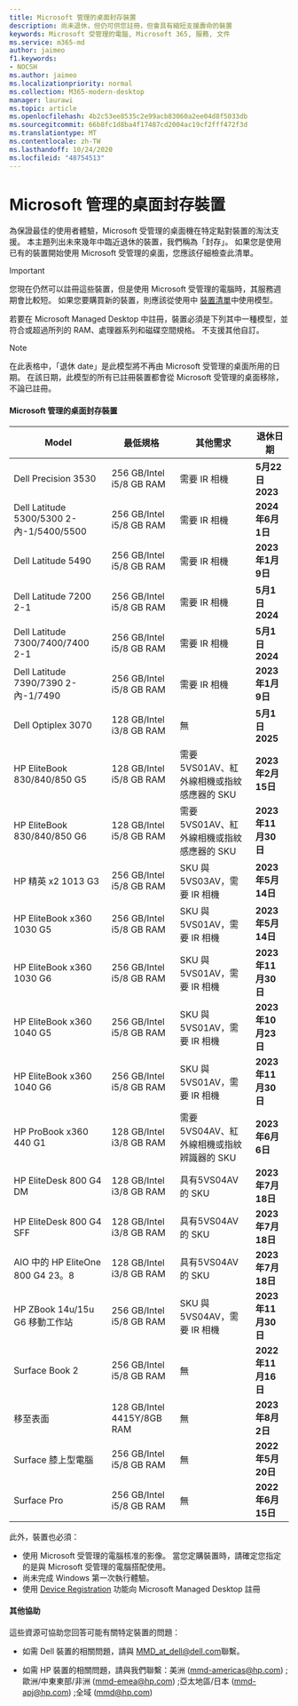 ```yaml
---
title: Microsoft 管理的桌面封存裝置
description: 尚未退休，但仍可供您註冊，但會具有縮短支援壽命的裝置
keywords: Microsoft 受管理的電腦, Microsoft 365, 服務, 文件
ms.service: m365-md
author: jaimeo
f1.keywords:
- NOCSH
ms.author: jaimeo
ms.localizationpriority: normal
ms.collection: M365-modern-desktop
manager: laurawi
ms.topic: article
ms.openlocfilehash: 4b2c53ee8535c2e99acb83060a2ee04d8f5033db
ms.sourcegitcommit: 66b8fc1d8ba4f17487cd2004ac19cf2fff472f3d
ms.translationtype: MT
ms.contentlocale: zh-TW
ms.lasthandoff: 10/24/2020
ms.locfileid: "48754513"
---
```

# <a name="microsoft-managed-desktop-archived-devices"></a>Microsoft 管理的桌面封存裝置

為保證最佳的使用者體驗，Microsoft 受管理的桌面機在特定點對裝置的淘汰支援。 本主題列出未來幾年中臨近退休的裝置，我們稱為「封存」。 如果您是使用已有的裝置開始使用 Microsoft 受管理的桌面，您應該仔細檢查此清單。

>[!IMPORTANT]
>您現在仍然可以註冊這些裝置，但是使用 Microsoft 受管理的電腦時，其服務週期會比較短。 如果您要購買新的裝置，則應該從使用中 [裝置清單](./device-list.md)中使用模型。

<!-- Microsoft 365 E5; Device as a Service -->
<!-- Split from device & technologies topic. Destination topic for aka.ms/device-list  -->
若要在 Microsoft Managed Desktop 中註冊，裝置必須是下列其中一種模型，並符合或超過所列的 RAM、處理器系列和磁碟空間規格。 不支援其他自訂。



>[!NOTE]
>在此表格中，「退休 date」是此模型將不再由 Microsoft 受管理的桌面所用的日期。 在該日期，此模型的所有已註冊裝置都會從 Microsoft 受管理的桌面移除，不論已註冊。

#### <a name="microsoft-managed-desktop-archived-devices"></a>Microsoft 管理的桌面封存裝置

| Model  | 最低規格  | 其他需求   | 退休日期 |
|---------|---------|---------|---------|
|Dell Precision 3530| 256 GB/Intel i5/8 GB RAM | 需要 IR 相機 | **5月22日2023** |
|Dell Latitude 5300/5300 2-內-1/5400/5500 | 256 GB/Intel i5/8 GB RAM | 需要 IR 相機 | **2024年6月1日**  |
|Dell Latitude 5490 | 256 GB/Intel i5/8 GB RAM | 需要 IR 相機 | **2023年1月9日** |
|Dell Latitude 7200 2-1 | 256 GB/Intel i5/8 GB RAM | 需要 IR 相機 | **5月1日2024** |
|Dell Latitude 7300/7400/7400 2-1 | 256 GB/Intel i5/8 GB RAM | 需要 IR 相機 | **5月1日2024**  |
|Dell Latitude 7390/7390 2-內-1/7490 | 256 GB/Intel i5/8 GB RAM   | 需要 IR 相機 | **2023年1月9日** |
|Dell Optiplex 3070 | 128 GB/Intel i3/8 GB RAM | 無 | **5月1日2025**  |
|HP EliteBook 830/840/850 G5| 128 GB/Intel i5/8 GB RAM | 需要5VS01AV、紅外線相機或指紋感應器的 SKU  | **2023年2月15日** |
|HP EliteBook 830/840/850 G6| 128 GB/Intel i5/8 GB RAM | 需要5VS01AV、紅外線相機或指紋感應器的 SKU  | **2023年11月30日** |
|HP 精英 x2 1013 G3| 256 GB/Intel i5/8 GB RAM | SKU 與5VS03AV，需要 IR 相機 |**2023年5月14日** |
|HP EliteBook x360 1030 G5| 256 GB/Intel i5/8 GB RAM | SKU 與5VS01AV，需要 IR 相機 |**2023年5月14日** |
|HP EliteBook x360 1030 G6| 256 GB/Intel i5/8 GB RAM | SKU 與5VS01AV，需要 IR 相機 |**2023年11月30日** |
|HP EliteBook x360 1040 G5| 256 GB/Intel i5/8 GB RAM | SKU 與5VS01AV，需要 IR 相機 | **2023年10月23日** |
|HP EliteBook x360 1040 G6| 256 GB/Intel i5/8 GB RAM | SKU 與5VS01AV，需要 IR 相機 | **2023年11月30日** |
|HP ProBook x360 440 G1| 128 GB/Intel i3/8 GB RAM | 需要5VS04AV、紅外線相機或指紋辨識器的 SKU | **2023年6月6日** |
|HP EliteDesk 800 G4 DM | 128 GB/Intel i3/8 GB RAM | 具有5VS04AV 的 SKU | **2023年7月18日** |
|HP EliteDesk 800 G4 SFF | 128 GB/Intel i3/8 GB RAM | 具有5VS04AV 的 SKU | **2023年7月18日** |
|AIO 中的 HP EliteOne 800 G4 23。8 |128 GB/Intel i3/8 GB RAM |具有5VS04AV 的 SKU| **2023年7月18日** |
|HP ZBook 14u/15u G6 移動工作站 |256 GB/Intel i5/8 GB RAM |SKU 與5VS04AV，需要 IR 相機| **2023年11月30日** |
|Surface Book 2| 256 GB/Intel i5/8 GB RAM | 無 | **2022年11月16日** |
|移至表面| 128 GB/Intel 4415Y/8GB RAM | 無 | **2023年8月2日** |
|Surface 膝上型電腦| 256 GB/Intel i5/8 GB RAM | 無 | **2022年5月20日** |
|Surface Pro| 256 GB/Intel i5/8 GB RAM | 無 | **2022年6月15日** |


此外，裝置也必須：

- 使用 Microsoft 受管理的電腦核准的影像。 當您定購裝置時，請確定您指定的是與 Microsoft 受管理的電腦搭配使用。
- 尚未完成 Windows 第一次執行體驗。
- 使用 [Device Registration](https://aka.ms/mmddrhelp) 功能向 Microsoft Managed Desktop 註冊

#### <a name="additional-help"></a>其他協助

這些資源可協助您回答可能有關特定裝置的問題：

- 如需 Dell 裝置的相關問題，請與 [MMD_at_dell@dell.com](mailto:MMD_at_dell@dell.com)聯繫。

- 如需 HP 裝置的相關問題，請與我們聯繫：美洲 ([mmd-americas@hp.com](mailto:mmd-americas@hp.com)) ;歐洲/中東東部/非洲 ([mmd-emea@hp.com](mailto:mmd-emea@hp.com)) ;亞太地區/日本 ([mmd-apj@hp.com](mailto:mmd-apj@hp.com)) ;全域 ([mmd@hp.com](mailto:mmd@hp.com)) 
